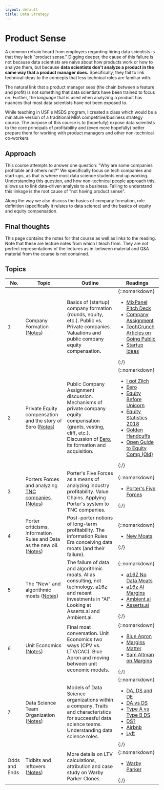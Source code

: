 ```yaml
---
layout: default
title: Data Strategy
---
```


# Product Sense

A common refrain heard from employers regarding hiring data scientists is that they lack "product sense." Digging deeper, the cause of this failure is not because data scientists are naive about how products work or how to analyze them, but because **data scientists don't analyze a product in the same way that a product manager does.** Specifically, they fail to link technical ideas to the concepts that less technical roles are familiar with.

The natural link that a product manager sees (the chain between a feature and profit) is not something that data scientists have been trained to focus on. Further, the _language_ that is used when analyzing a product has nuances that most data scientists have not been exposed to.

While teaching in USF's MSDS program, I created a class which would be a miniature version of a traditional MBA competitive/business strategy course. The purpose of this course is to (hopefully) expose data scientists to the core principals of profitability and (even more hopefully) better prepare them for working with product managers and other non-technical co-workers.

## Approach

This course attempts to answer one question: "Why are some companies profitable and others not?" We specifically focus on tech companies and start-ups, as that is where most data science students end up working. Understanding this question, and how non-technical people approach this, allows us to link data-driven analysis to a business. Failing to understand this linkage is the root cause of "not having product sense".

Along the way we also discuss the basics of company formation, role definition (specifically it relates to data science) and the basics of equity and equity compensation.

## Final thoughts

This page contains the notes for that course as well as links to the reading. Note that these are lecture notes from which I teach from. They are not perfect representations of the lectures as in-between material and Q&A material from the course is not contained. 


## Topics 

| No. | Topic | Outline | Readings | 
|---------|-------|--------|-------|
| 1 | Company Formation ([Notes](/assets/biz_strat_lecture_notes/Lecture1.pdf)) | Basics of (startup) company formation (rounds, equity, etc.). Public vs. Private companies. Valuations and public company equity compensation. | {::nomarkdown}<ul><li><a href="/assets/biz_strat_lecture_notes/Readings/Week1/MixPanel.pdf">MixPanel Pitch Deck</a></li><li><a href="/assets/biz_strat_lecture_notes/Readings/Week1/CompanyAssignment.pdf">Company Assignment</a></li><li><a href="/assets/biz_strat_lecture_notes/Readings/Week1/TechCrunchNoIPO.pdf">TechCrunch Articles on Going Public</a></li></li><li><a href="/assets/biz_strat_lecture_notes/Readings/Week1/startup_idea_taken.jpeg">Startup Ideas</a></li></ul>{:/}  |
| 2 | Private Equity compensation and the story of Eero ([Notes](/assets/biz_strat_lecture_notes/Lecture2.pdf))| Public Company Assignment discussion. Mechanisms of private company equity compensation (grants, vesting, cliff, etc.). Discussion of [Eero](https://eero.com/), its formation and acquisition. | {::nomarkdown}<ul><li><a href="/assets/biz_strat_lecture_notes/Readings/Week2/CompanyBoughtIrecievedZero.pdf">I got Zilch</a></li><li><a href="/assets/biz_strat_lecture_notes/Readings/Week2/EERO.pdf">Eero</a></li><li><a href="/assets/biz_strat_lecture_notes/Readings/Week2/EquityBeforeUnicorn.pdf">Equity Before Unicorn</a></li><li><a href="/assets/biz_strat_lecture_notes/Readings/Week2/Full-Equity-Statistics-2018.pdf">Equity Statistics 2018</a></li><li><a href="/assets/biz_strat_lecture_notes/Readings/Week2/UberHandcuffs.pdf">Golden Handcuffs</a></li><li><a href="/assets/biz_strat_lecture_notes/Readings/Week2/OpenGuide.pdf">Open Guide to Equity Comp (Old)</a></li></ul>{:/}| 
| 3 | Porters Forces and analyzing [TNC companies](https://www.urbanismnext.org/technologies/transportation-network-companies). ([Notes](/assets/biz_strat_lecture_notes/Lecture3.pdf)) | Porter's Five Forces as a means of analyzing industry profitability. Value Chains. Applying Porter's system to TNC companies. | {::nomarkdown}<ul><li><a href="https://courses.smeal.psu.edu/ba809sp21/module_2/sp21/L01A%20The%20Five%20Competitive%20Forces%20That%20Shape%20Strategy%20-%20HBR.pdf">Porter's Five Forces</a></li></ul>{:/}| 
| 4 | Porter criticisms, Information Rules and Data as the new oil. ([Notes](/assets/biz_strat_lecture_notes/Lecture4.pdf)) | Post-porter notions of long-term profitability. The information Rules Era conceiving data moats (and their failure).  | {::nomarkdown}<ul><li><a href="/assets/biz_strat_lecture_notes/Readings/Week4/The New Moats.pdf">New Moats</a></li></ul>{:/}| 
| 5| The "New" and algorithmic moats ([Notes](/assets/biz_strat_lecture_notes/Lecture5.pdf)) | The failure of data and algorithmic moats. AI as consulting, not technology. a16z and recent investments in "AI". Looking at Asserts.ai and Ambient.ai. | {::nomarkdown}<ul><li><a href="/assets/biz_strat_lecture_notes/Readings/Week5/A16Z_no_data_moats.pdf">a16Z No Data Moats</a></li><li><a href="/assets/biz_strat_lecture_notes/Readings/Week5/a16z_ai_margins.pdf">a16z AI Margins</a></li><li><a href="/assets/biz_strat_lecture_notes/Readings/Week5/Investing in Ambient.pdf">Ambient.ai</a></li><li><a href="/assets/biz_strat_lecture_notes/Readings/Week5/Investing in Asserts.pdf">Asserts.ai</a></li></ul>{:/}| 
| 6 | Unit Economics ([Notes](/assets/biz_strat_lecture_notes/Lecture6.pdf)) | Final moat conversation. Unit Economics two ways (CPV vs. LTV/CAC). Blue Apron and moving between unit economic models. | {::nomarkdown}<ul><li><a href="/assets/biz_strat_lecture_notes/Readings/Week6/BlueApronUnitEconomics.pdf">Blue Apron</a></li><li><a href="/assets/biz_strat_lecture_notes/Readings/Week6/Margins_Matter.pdf">Margins Matter</a></li><li><a href="/assets/biz_strat_lecture_notes/Readings/Week6/SamAltmanUnitEconomics.pdf">Sam Altman on Margins</a></li></ul>{:/}| 
| 7 | Data Science Team Organization ([Notes](/assets/biz_strat_lecture_notes/Lecture7.pdf)) | Models of Data Science organizations within a company. Traits and characteristics for successful data science teams. Understanding data science roles. | {::nomarkdown}<ul><li><a href="/assets/biz_strat_lecture_notes/Readings/Week7/DA, DS and DE.pdf">DA, DS and DE</a></li><li><a href="/assets/biz_strat_lecture_notes/Readings/Week7/DAvsDS.pdf">DA vs DS</a></li><li><a href="/assets/biz_strat_lecture_notes/Readings/Week7/Type A vs. Type B Data Scientists.pdf">Type A vs Type B DS</a></li><li><a href="/assets/biz_strat_lecture_notes/Readings/Week7/What is a Data Scientist_.pdf">DS?</a></li><li><a href="/assets/biz_strat_lecture_notes/Readings/Week7/DataScienceAtAirBnb.pdf">Airbnb</a></li><li><a href="/assets/biz_strat_lecture_notes/Readings/Week7/DataScienceAtLyft.pdf">Lyft</a></li>  </ul>{:/}| 
| Odds and Ends| Tidbits and leftovers ([Notes](/assets/biz_strat_lecture_notes/LectureOddsEnds.pdf)) | More details on LTV calculations, attribution and case study on Warby Parker Clones. | {::nomarkdown}<ul><li><a href="/assets/biz_strat_lecture_notes/Readings/WeekOddsAndEnds/WarbyParkerClonesExploding.pdf">Warby Parker</a></li></ul>{:/}| 



